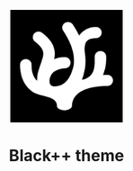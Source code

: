 <p align="center">
	<img src="images/icon/logo.png" alt="Black++ logo" width="200">
</p>

<h1 align="center">Black++ theme</h1>
